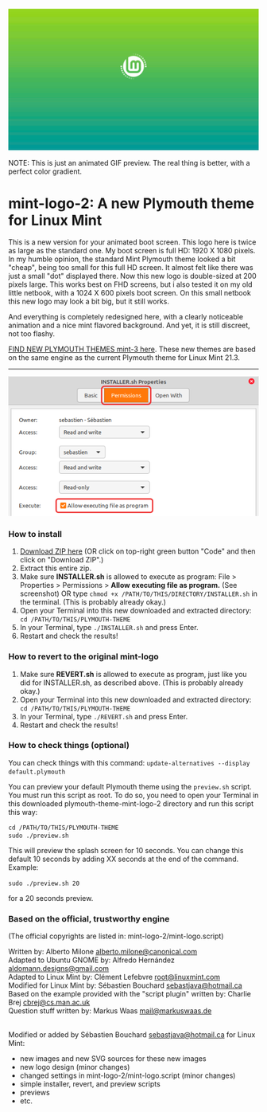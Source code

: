 ![Preview](preview-animated-100ms.gif)

NOTE: This is just an animated GIF preview. The real thing is better, with a perfect color gradient.

# mint-logo-2: A new Plymouth theme for Linux Mint
This is a new version for your animated boot screen. This logo here is twice as large as the standard one. My boot screen is full HD: 1920 X 1080 pixels. In my humble opinion, the standard Mint Plymouth theme looked a bit "cheap", being too small for this full HD screen. It almost felt like there was just a small "dot" displayed there. Now this new logo is double-sized at 200 pixels large. This works best on FHD screens, but i also tested it on my old little netbook, with a 1024 X 600 pixels boot screen. On this small netbook this new logo may look a bit big, but it still works.

And everything is completely redesigned here, with a clearly noticeable animation and a nice mint flavored background. And yet, it is still discreet, not too flashy.

[FIND NEW PLYMOUTH THEMES mint-3 here](https://github.com/SebastJava/plymouth-theme-mint-3?tab=readme-ov-file#readme). These new themes are based on the same engine as the current Plymouth theme for Linux Mint 21.3.

---

![Permissions-howto](Permissions-program.png)

### How to install
1. [Download ZIP here](https://github.com/SebastJava/plymouth-theme-mint-logo-2/archive/refs/heads/main.zip) (OR click on top-right green button "Code" and then click on "Download ZIP".)
1. Extract this entire zip.
1. Make sure **INSTALLER.sh** is allowed to execute as program: File > Properties > Permissions > **Allow executing file as program.** (See screenshot) OR type `chmod +x /PATH/TO/THIS/DIRECTORY/INSTALLER.sh` in the terminal. (This is probably already okay.)
1. Open your Terminal into this new downloaded and extracted directory: `cd /PATH/TO/THIS/PLYMOUTH-THEME`
1. In your Terminal, type `./INSTALLER.sh` and press Enter.
1. Restart and check the results!

### How to revert to the original mint-logo
1. Make sure **REVERT.sh** is allowed to execute as program, just like you did for INSTALLER.sh, as described above. (This is probably already okay.)
1. Open your Terminal into this new downloaded and extracted directory: `cd /PATH/TO/THIS/PLYMOUTH-THEME`
1. In your Terminal, type `./REVERT.sh` and press Enter.
1. Restart and check the results!

### How to check things (optional)
You can check things with this command:
`update-alternatives --display default.plymouth`

You can preview your default Plymouth theme using the `preview.sh` script. You must run this script as root. To do so, you need to open your Terminal in this downloaded plymouth-theme-mint-logo-2 directory and run this script this way:

```
cd /PATH/TO/THIS/PLYMOUTH-THEME
sudo ./preview.sh
```

This will preview the splash screen for 10 seconds. You can change this default 10 seconds by adding XX seconds at the end of the command. Example:

```sudo ./preview.sh 20```

for a 20 seconds preview.

### Based on the official, trustworthy engine
(The official copyrights are listed in: mint-logo-2/mint-logo.script)

Written by: Alberto Milone <alberto.milone@canonical.com> <br>
Adapted to Ubuntu GNOME by: Alfredo Hernández <aldomann.designs@gmail.com> <br>
Adapted to Linux Mint by: Clément Lefebvre <root@linuxmint.com> <br>
Modified for Linux Mint by: Sébastien Bouchard <sebastjava@hotmail.ca> <br>
Based on the example provided with the "script plugin" written by: Charlie Brej <cbrej@cs.man.ac.uk> <br>
Question stuff written by: Markus Waas <mail@markuswaas.de> <br>
<br>

Modified or added by Sébastien Bouchard <sebastjava@hotmail.ca> for Linux Mint:

* new images and new SVG sources for these new images
* new logo design (minor changes)
* changed settings in mint-logo-2/mint-logo.script (minor changes)
* simple installer, revert, and preview scripts
* previews
* etc.
